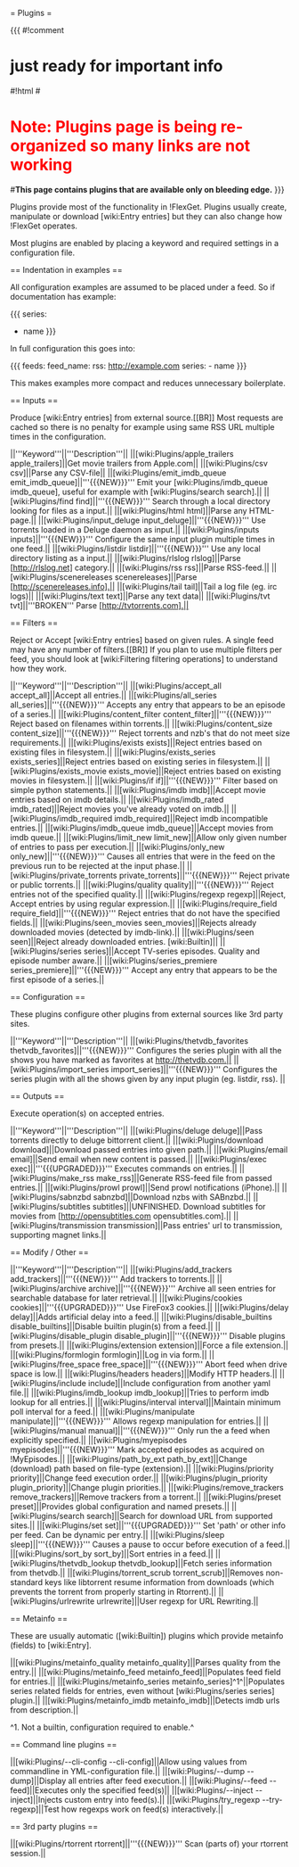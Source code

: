 = Plugins =

{{{
#!comment

# just ready for important info

#!html
#<h1 style="text-align: left; color: red">Note: Plugins page is being re-organized so many links are not working</h1>
#<b>This page contains plugins that are available only on bleeding edge.</b> 
}}}

Plugins provide most of the functionality in !FlexGet. Plugins usually create, manipulate or download [wiki:Entry entries] but they can also change how !FlexGet operates.

Most plugins are enabled by placing a keyword and required settings in a configuration file.

== Indentation in examples ==

All configuration examples are assumed to be placed under a feed. So if documentation has example:

{{{
series:
  - name
}}}

In full configuration this goes into:

{{{
feeds:
  feed_name:
    rss: http://example.com
    series:
      - name
}}}

This makes examples more compact and reduces unnecessary boilerplate.

== Inputs ==

Produce [wiki:Entry entries] from external source.[[BR]]
Most requests are cached so there is no penalty for example using same RSS URL multiple times in the configuration.

||'''Keyword'''||'''Description'''||
||[wiki:Plugins/apple_trailers apple_trailers]||Get movie trailers from Apple.com||
||[wiki:Plugins/csv csv]||Parse any CSV-file||
||[wiki:Plugins/emit_imdb_queue emit_imdb_queue]||'''{{{NEW}}}''' Emit your [wiki:Plugins/imdb_queue imdb_queue], useful for example with [wiki:Plugins/search search].||
||[wiki:Plugins/find find]||'''{{{NEW}}}''' Search through a local directory looking for files as a input.||
||[wiki:Plugins/html html]||Parse any HTML-page.||
||[wiki:Plugins/input_deluge input_deluge]||'''{{{NEW}}}''' Use torrents loaded in a Deluge daemon as input.||
||[wiki:Plugins/inputs inputs]||'''{{{NEW}}}''' Configure the same input plugin multiple times in one feed.||
||[wiki:Plugins/listdir listdir]||'''{{{NEW}}}''' Use any local directory listing as a input.||
||[wiki:Plugins/rlslog rlslog]||Parse [http://rlslog.net] category.||
||[wiki:Plugins/rss rss]||Parse RSS-feed.||
||[wiki:Plugins/scenereleases scenereleases]||Parse [http://scenereleases.info].||
||[wiki:Plugins/tail tail]||Tail a log file (eg. irc logs)||
||[wiki:Plugins/text text]||Parse any text data||
||[wiki:Plugins/tvt tvt]||'''BROKEN''' Parse [http://tvtorrents.com].||

== Filters ==

Reject or Accept [wiki:Entry entries] based on given rules. A single feed may have any number of filters.[[BR]]
If you plan to use multiple filters per feed, you should look at [wiki:Filtering filtering operations] to understand how they work.

||'''Keyword'''||'''Description'''||
||[wiki:Plugins/accept_all accept_all]||Accept all entries.||
||[wiki:Plugins/all_series all_series]||'''{{{NEW}}}'''  Accepts any entry that appears to be an episode of a series.||
||[wiki:Plugins/content_filter content_filter]||'''{{{NEW}}}'''  Reject based on filenames within torrents.||
||[wiki:Plugins/content_size content_size]||'''{{{NEW}}}'''  Reject torrents and nzb's that do not meet size requirements.||
||[wiki:Plugins/exists exists]||Reject entries based on existing files in filesystem.||
||[wiki:Plugins/exists_series exists_series]||Reject entries based on existing series in filesystem.||
||[wiki:Plugins/exists_movie exists_movie]||Reject entries based on existing movies in filesystem.||
||[wiki:Plugins/if if]||'''{{{NEW}}}''' Filter based on simple python statements.||
||[wiki:Plugins/imdb imdb]||Accept movie entries based on imdb details.||
||[wiki:Plugins/imdb_rated imdb_rated]||Reject movies you've already voted on imdb.||
||[wiki:Plugins/imdb_required imdb_required]||Reject imdb incompatible entries.||
||[wiki:Plugins/imdb_queue imdb_queue]||Accept movies from imdb queue.||
||[wiki:Plugins/limit_new limit_new]||Allow only given number of entries to pass per execution.||
||[wiki:Plugins/only_new only_new]||'''{{{NEW}}}'''  Causes all entries that were in the feed on the previous run to be rejected at the input phase.||
||[wiki:Plugins/private_torrents private_torrents]||'''{{{NEW}}}'''  Reject private or public torrents.||
||[wiki:Plugins/quality quality]||'''{{{NEW}}}'''  Reject entries not of the specified quality.||
||[wiki:Plugins/regexp regexp]||Reject, Accept entries by using regular expression.||
||[wiki:Plugins/require_field require_field]||'''{{{NEW}}}'''  Reject entries that do not have the specified fields.||
||[wiki:Plugins/seen_movies seen_movies]||Rejects already downloaded movies (detected by imdb-link).||
||[wiki:Plugins/seen seen]||Reject already downloaded entries. [wiki:Builtin]||
||[wiki:Plugins/series series]||Accept TV-series episodes. Quality and episode number aware.||
||[wiki:Plugins/series_premiere series_premiere]||'''{{{NEW}}}'''  Accept any entry that appears to be the first episode of a series.||

== Configuration ==

These plugins configure other plugins from external sources like 3rd party sites.

||'''Keyword'''||'''Description'''||
||[wiki:Plugins/thetvdb_favorites thetvdb_favorites]||'''{{{NEW}}}'''  Configures the series plugin with all the shows you have marked as favorites at http://thetvdb.com.||
||[wiki:Plugins/import_series import_series]||'''{{{NEW}}}'''  Configures the series plugin with all the shows given by any input plugin (eg. listdir, rss). ||

== Outputs ==

Execute operation(s) on accepted entries.

||'''Keyword'''||'''Description'''||
||[wiki:Plugins/deluge deluge]||Pass torrents directly to deluge bittorrent client.||
||[wiki:Plugins/download download]||Download passed entries into given path.||
||[wiki:Plugins/email email]||Send email when new content is passed.||
||[wiki:Plugins/exec exec]||'''{{{UPGRADED}}}'''  Executes commands on entries.||
||[wiki:Plugins/make_rss make_rss]||Generate RSS-feed file from passed entries.||
||[wiki:Plugins/prowl prowl]||Send prowl notifications (iPhone).||
||[wiki:Plugins/sabnzbd sabnzbd]||Download nzbs with SABnzbd.||
||[wiki:Plugins/subtitles subtitles]||UNFINISHED. Download subtitles for movies from [http://opensubtitles.com opensubtitles.com].||
||[wiki:Plugins/transmission transmission]||Pass entries' url to transmission, supporting magnet links.||

== Modify / Other ==

||'''Keyword'''||'''Description'''||
||[wiki:Plugins/add_trackers add_trackers]||'''{{{NEW}}}'''  Add trackers to torrents.||
||[wiki:Plugins/archive archive]||'''{{{NEW}}}'''  Archive all seen entries for searchable database for later retrieval.||
||[wiki:Plugins/cookies cookies]||'''{{{UPGRADED}}}'''  Use FireFox3 cookies.||
||[wiki:Plugins/delay delay]||Adds artificial delay into a feed.||
||[wiki:Plugins/disable_builtins disable_builtins]||Disable builtin plugin(s) from a feed.||
||[wiki:Plugins/disable_plugin disable_plugin]||'''{{{NEW}}}''' Disable plugins from presets.||
||[wiki:Plugins/extension extension]||Force a file extension.||
||[wiki:Plugins/formlogin formlogin]||Log in via form.||
||[wiki:Plugins/free_space free_space]||'''{{{NEW}}}''' Abort feed when drive space is low.||
||[wiki:Plugins/headers headers]||Modify HTTP headers.||
||[wiki:Plugins/include include]||Include configuration from another yaml file.||
||[wiki:Plugins/imdb_lookup imdb_lookup]||Tries to perform imdb lookup for all entries.||
||[wiki:Plugins/interval interval]||Maintain minimum poll interval for a feed.||
||[wiki:Plugins/manipulate manipulate]||'''{{{NEW}}}''' Allows regexp manipulation for entries.||
||[wiki:Plugins/manual manual]||'''{{{NEW}}}''' Only run the a feed when explicitly specified.||
||[wiki:Plugins/myepisodes myepisodes]||'''{{{NEW}}}''' Mark accepted episodes as acquired on !MyEpisodes.||
||[wiki:Plugins/path_by_ext path_by_ext]||Change (download) path based on file-type (extension).||
||[wiki:Plugins/priority priority]||Change feed execution order.||
||[wiki:Plugins/plugin_priority plugin_priority]||Change plugin priorities.||
||[wiki:Plugins/remove_trackers remove_trackers]||Remove trackers from a torrent.||
||[wiki:Plugins/preset preset]||Provides global configuration and named presets.||
||[wiki:Plugins/search search]||Search for download URL from supported sites.||
||[wiki:Plugins/set set]||'''{{{UPGRADED}}}'''  Set 'path' or other info per feed. Can be dynamic per entry.||
||[wiki:Plugins/sleep sleep]||'''{{{NEW}}}'''  Causes a pause to occur before execution of a feed.||
||[wiki:Plugins/sort_by sort_by]||Sort entries in a feed.||
||[wiki:Plugins/thetvdb_lookup thetvdb_lookup]||Fetch series information from thetvdb.||
||[wiki:Plugins/torrent_scrub torrent_scrub]||Removes non-standard keys like libtorrent resume information from downloads (which prevents the torrent from properly starting in Rtorrent).||
||[wiki:Plugins/urlrewrite urlrewrite]||User regexp for URL Rewriting.||

== Metainfo ==

These are usually automatic ([wiki:Builtin]) plugins which provide metainfo (fields) to [wiki:Entry].

||[wiki:Plugins/metainfo_quality metainfo_quality]||Parses quality from the entry.||
||[wiki:Plugins/metainfo_feed metainfo_feed]||Populates feed field for entries.||
||[wiki:Plugins/metainfo_series metainfo_series]^1^||Populates series related fields for entries, even without [wiki:Plugins/series series] plugin.||
||[wiki:Plugins/metainfo_imdb metainfo_imdb]||Detects imdb urls from description.||

^1. Not a builtin, configuration required to enable.^

== Command line plugins ==

||[wiki:Plugins/--cli-config --cli-config]||Allow using values from commandline in YML-configuration file.||
||[wiki:Plugins/--dump --dump]||Display all entries after feed execution.||
||[wiki:Plugins/--feed --feed]||Executes only the specified feed(s)||
||[wiki:Plugins/--inject --inject]||Injects custom entry into feed(s).||
||[wiki:Plugins/try_regexp --try-regexp]||Test how regexps work on feed(s) interactively.||

== 3rd party plugins ==

||[wiki:Plugins/rtorrent rtorrent]||'''{{{NEW}}}''' Scan (parts of) your rtorrent session.||
